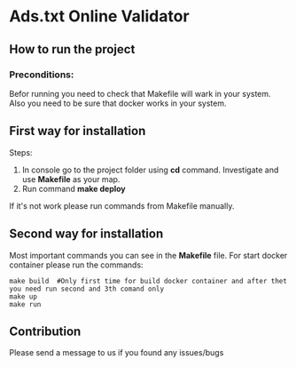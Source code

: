 # Ads.txt Online Validator 

## How to run the project

### Preconditions:
Befor running you need to check that Makefile will wark in your system.
Also you need to be sure that docker works in your system.

## First way for installation

Steps:
1. In console go to the project folder using **cd** command.
Investigate and use **Makefile** as your map.
2. Run command **make deploy**

If it's not work please run commands from Makefile manually. 

## Second way for installation
Most important commands you can see in the **Makefile** file. 
For start docker container please run the commands:

~~~
make build  #Only first time for build docker container and after thet you need run second and 3th comand only
make up
make run
~~~

## Contribution
Please send a message to us if you found any issues/bugs

